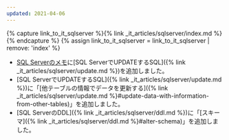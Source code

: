 ```yaml
---
updated: 2021-04-06
---
```

{% capture link_to_it_sqlserver %}{% link _it_articles/sqlserver/index.md %}{% endcapture %}
{% assign link_to_it_sqlserver = link_to_it_sqlserver | remove: 'index' %}

- [SQL Serverのメモ]({{link_to_it_sqlserver}})に[SQL ServerでUPDATEするSQL]({% link _it_articles/sqlserver/update.md %})を追加しました。
- [SQL ServerでUPDATEするSQL]({% link _it_articles/sqlserver/update.md %})に「[他テーブルの情報でデータを更新する]({% link _it_articles/sqlserver/update.md %}#update-data-with-information-from-other-tables)」を追加しました。
- [SQL ServerのDDL]({% link _it_articles/sqlserver/ddl.md %})に「[スキーマ]({% link _it_articles/sqlserver/ddl.md %}#alter-schema)」を追加しました。
